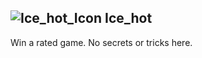 ## ![Ice_hot_Icon](https://raw.githubusercontent.com/1IlIl/wikidata/main/achievement_icons/Ice_hot.png) Ice_hot





Win a rated game. No secrets or tricks here.

